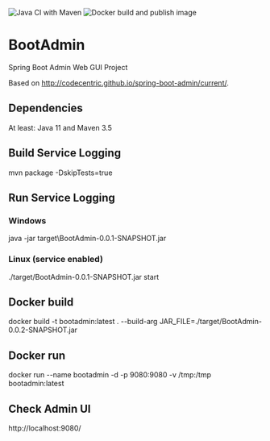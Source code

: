 ![Java CI with Maven](https://github.com/wlanboy/BootAdmin/workflows/Java%20CI%20with%20Maven/badge.svg?branch=master) 
![Docker build and publish image](https://github.com/wlanboy/BootAdmin/workflows/Docker%20build%20and%20publish%20image/badge.svg)
# BootAdmin
Spring Boot Admin Web GUI Project

Based on http://codecentric.github.io/spring-boot-admin/current/.

## Dependencies
At least: Java 11 and Maven 3.5

## Build Service Logging
mvn package -DskipTests=true

## Run Service Logging
### Windows
java -jar target\BootAdmin-0.0.1-SNAPSHOT.jar

### Linux (service enabled)
./target/BootAdmin-0.0.1-SNAPSHOT.jar start

## Docker build
docker build -t bootadmin:latest . --build-arg JAR_FILE=./target/BootAdmin-0.0.2-SNAPSHOT.jar

## Docker run
docker run --name bootadmin -d -p 9080:9080 -v /tmp:/tmp bootadmin:latest

## Check Admin UI
http://localhost:9080/

